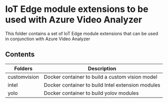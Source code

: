 # IoT Edge module extensions to be used with Azure Video Analyzer

This folder contains a set of IoT Edge module extensions that can be used in conjunction with Azure Video Analyzer

## Contents

| Folders | Description |
|---------|-------------|
|customvision|Docker container to build a custom vision model |
|intel|Docker container to build Intel extension modules |
|yolo|Docker container to build yolov modules|
